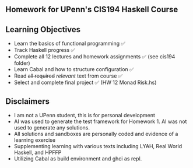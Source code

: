 ## Homework for UPenn's CIS194 Haskell Course

## Learning Objectives
- Learn the basics of functional programming ✅
- Track Haskell progress ✅
- Complete all 12 lectures and homework assignments ✅ (see cis194 folder)
- Learn Cabal and how to structure configuration ✅
- Read ~~all required~~ *relevant* text from course ✅
- Select and complete final project ✅ (HW 12 Monad Risk.hs)

## Disclaimers
- I am not a UPenn student, this is for personal development
- AI was used to generate the test framework for Homework 1. AI was not used to generate any solutions.
- All solutions and sandboxes are personally coded and evidence of a learning exercise
- Supplementing learning with various texts including LYAH, Real World Haskell, and HPFFP
- Utilizing Cabal as build environment and ghci as repl. 
